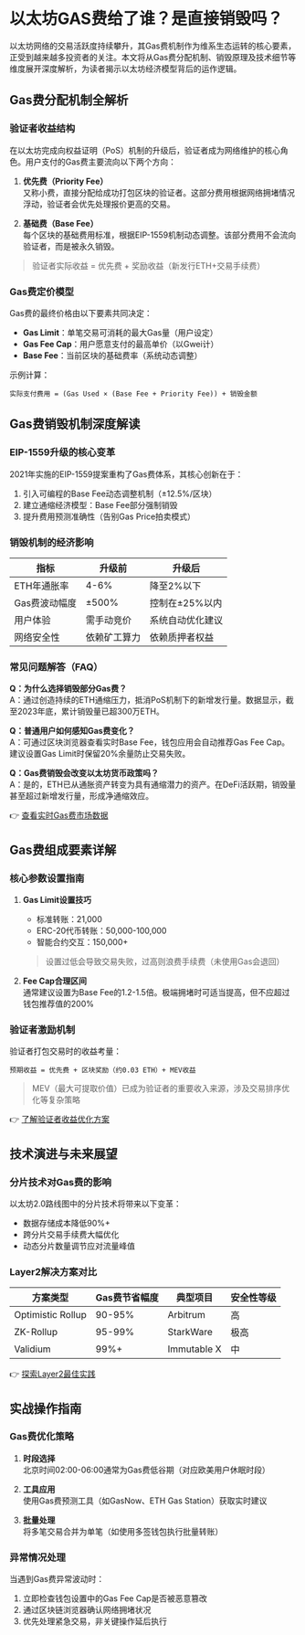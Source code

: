 # 以太坊GAS费给了谁？是直接销毁吗？

以太坊网络的交易活跃度持续攀升，其Gas费机制作为维系生态运转的核心要素，正受到越来越多投资者的关注。本文将从Gas费分配机制、销毁原理及技术细节等维度展开深度解析，为读者揭示以太坊经济模型背后的运作逻辑。

## Gas费分配机制全解析

### 验证者收益结构
在以太坊完成向权益证明（PoS）机制的升级后，验证者成为网络维护的核心角色。用户支付的Gas费主要流向以下两个方向：

1. **优先费（Priority Fee）**  
   又称小费，直接分配给成功打包区块的验证者。这部分费用根据网络拥堵情况浮动，验证者会优先处理报价更高的交易。

2. **基础费（Base Fee）**  
   每个区块的基础费用标准，根据EIP-1559机制动态调整。该部分费用不会流向验证者，而是被永久销毁。

> 验证者实际收益 = 优先费 + 奖励收益（新发行ETH+交易手续费）

### Gas费定价模型
Gas费的最终价格由以下要素共同决定：
- **Gas Limit**：单笔交易可消耗的最大Gas量（用户设定）
- **Gas Fee Cap**：用户愿意支付的最高单价（以Gwei计）
- **Base Fee**：当前区块的基础费率（系统动态调整）

示例计算：
```
实际支付费用 = (Gas Used × (Base Fee + Priority Fee)) + 销毁金额
```

## Gas费销毁机制深度解读

### EIP-1559升级的核心变革
2021年实施的EIP-1559提案重构了Gas费体系，其核心创新在于：
1. 引入可编程的Base Fee动态调整机制（±12.5%/区块）
2. 建立通缩经济模型：Base Fee部分强制销毁
3. 提升费用预测准确性（告别Gas Price拍卖模式）

### 销毁机制的经济影响
| 指标                | 升级前                | 升级后                |
|---------------------|-----------------------|-----------------------|
| ETH年通胀率         | 4-6%                  | 降至2%以下            |
| Gas费波动幅度       | ±500%                 | 控制在±25%以内        |
| 用户体验            | 需手动竞价            | 系统自动优化建议      |
| 网络安全性          | 依赖矿工算力          | 依赖质押者权益        |

### 常见问题解答（FAQ）

**Q：为什么选择销毁部分Gas费？**  
A：通过创造持续的ETH通缩压力，抵消PoS机制下的新增发行量。数据显示，截至2023年底，累计销毁量已超300万ETH。

**Q：普通用户如何感知Gas费变化？**  
A：可通过区块浏览器查看实时Base Fee，钱包应用会自动推荐Gas Fee Cap。建议设置Gas Limit时保留20%余量防止交易失败。

**Q：Gas费销毁会改变以太坊货币政策吗？**  
A：是的，ETH已从通胀资产转变为具有通缩潜力的资产。在DeFi活跃期，销毁量甚至超过新增发行量，形成净通缩效应。

👉 [查看实时Gas费市场数据](https://bit.ly/okx_welcome)

## Gas费组成要素详解

### 核心参数设置指南
1. **Gas Limit设置技巧**  
   - 标准转账：21,000
   - ERC-20代币转账：50,000-100,000
   - 智能合约交互：150,000+
   > 设置过低会导致交易失败，过高则浪费手续费（未使用Gas会退回）

2. **Fee Cap合理区间**  
   通常建议设置为Base Fee的1.2-1.5倍。极端拥堵时可适当提高，但不应超过钱包推荐值的200%

### 验证者激励机制
验证者打包交易时的收益考量：
```
预期收益 = 优先费 + 区块奖励（约0.03 ETH）+ MEV收益
```
> MEV（最大可提取价值）已成为验证者的重要收入来源，涉及交易排序优化等复杂策略

👉 [了解验证者收益优化方案](https://bit.ly/okx_welcome)

## 技术演进与未来展望

### 分片技术对Gas费的影响
以太坊2.0路线图中的分片技术将带来以下变革：
- 数据存储成本降低90%+
- 跨分片交易手续费大幅优化
- 动态分片数量调节应对流量峰值

### Layer2解决方案对比
| 方案类型       | Gas费节省幅度 | 典型项目        | 安全性等级 |
|----------------|---------------|-----------------|------------|
| Optimistic Rollup | 90-95%        | Arbitrum        | 高         |
| ZK-Rollup       | 95-99%        | StarkWare       | 极高       |
| Validium        | 99%+          | Immutable X     | 中         |

👉 [探索Layer2最佳实践](https://bit.ly/okx_welcome)

## 实战操作指南

### Gas费优化策略
1. **时段选择**  
   北京时间02:00-06:00通常为Gas费低谷期（对应欧美用户休眠时段）

2. **工具应用**  
   使用Gas费预测工具（如GasNow、ETH Gas Station）获取实时建议

3. **批量处理**  
   将多笔交易合并为单笔（如使用多签钱包执行批量转账）

### 异常情况处理
当遇到Gas费异常波动时：
1. 立即检查钱包设置中的Gas Fee Cap是否被恶意篡改
2. 通过区块链浏览器确认网络拥堵状况
3. 优先处理紧急交易，非关键操作延后执行
